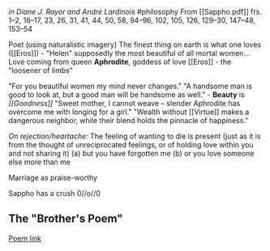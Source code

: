 *in Diane J. Rayor and André Lardinois*
#philosophy 
From [[Sappho.pdf]]
frs. 1–2, 16–17, 23, 26, 31, 41, 44, 50, 58, 94–96, 102, 105, 126, 129–30, 147–48, 153–54

Poet (using naturalistic imagery)
The finest thing on earth is what one loves ([[Eros]]) - "Helen" supposedly the most beautiful of all mortal women...
Love coming from queen **Aphrodite**, goddess of love
[[Eros]] - the "loosener of limbs"

"For you beautiful women my mind never changes."
"A handsome man is good to look at, but a good man will be handsome as well." - **Beauty** is *[[Goodness]]*
"Sweet mother, I cannot weave – slender Aphrodite has overcome me with longing for a girl."
"Wealth without [[Virtue]] makes a dangerous neighbor, while their blend holds the pinnacle of happiness."

*On rejection/heartache:*
	The feeling of wanting to die is present (just as it is from the thought of unreciprocated feelings, or of holding love within you and not sharing it)
	(a) but you have forgotten me (b) or you love someone else more than me

Marriage as praise-worthy

Sappho has a crush 0//o//0

## The "Brother's Poem"
[Poem link](https://www.amacad.org/publication/daedalus/new-brothers-poem-sappho)
